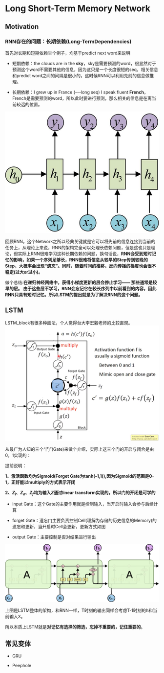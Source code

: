 # Long Short-Term Memory Network

## Motivation

### RNN存在的问题：长期依赖(Long-TermDependencies)
首先对长期和短期依赖举个例子，均基于predict next word来说明

* 短期依赖：the clouds are in the **sky**，sky是需要预测的word，很显然对于预测这个word不需要其他的信息，因为这只是一个长度很短的seq，相关信息和predict word之间的间隔是很小的，这时候RNN可以利用先前的信息做推理。

* 长期依赖：I grew up in France (---long seq) I speak fluent **French**，French是需要预测的word，所以此时要进行预测，那么相关的信息是在离当前较远的位置。

![](pic/RNN.png)

回顾RNN，这个Network之所以经典关键就是它可以将先前的信息连接到当前的任务上，从理论上来说，RNN的架构完全可以处理长依赖问题，但是这也只是理论，但实际上RNN很难学习这种长期依赖的问题，换句话说，**RNN会受到短时记忆的影响，如果一个序列足够长，RNN很难将信息从较早的Step传到较晚的Step，大概率会出现“遗忘”。同时，随着时间的推移，反向传播的梯度也会很不稳定(过大or过小)。**

做个总结:**在递归神经网络中，获得小梯度更新的层会停止学习—— 那些通常是较早的层。 由于这些层不学习，RNN会忘记它在较长序列中以前看到的内容，因此RNN只具有短时记忆。所以LSTM的提出就是为了解决RNN的这个问题。**

## LSTM
LSTM_block有很多种画法，个人觉得台大李宏毅老师的比较直观。
![](pic/LSTM.png)

从最广为人知的三个“门”(Gate)来做个介绍，实际上这三个门的开启与闭合是由0，1实现的：

提前说明：

**1、激活函数均为Sigmoid(Forget Gate为tanh(-1,1)),因为Sigmoid的范围是0-1，正好能以multiply的方式表示开闭**

**2、$Z_i、Z_o、Z_f$均为输入$Z$通过linear transform实现的，所以门的开闭是可学的**

* input Gate：这个Gate的主要作用就是控制输入，当开启时输入会参与后续计算

* forget Gate：遗忘门主要负责控制Cell(理解为存储的历史信息的Memory)的遗忘和更新，当开启时Cell会更新，更新方式如图

* output Gate：主要控制是否对结果进行输出

![](pic/Lstm_f.png)

上图是LSTM整体的架构，和RNN一样，T时刻的输出同样会考虑T-1时刻的h和当前输入X。

所以本质上LSTM就是**对记忆有选择的筛选，忘掉不重要的，记住重要的**。

## 常见变体

* GRU

* Peephole